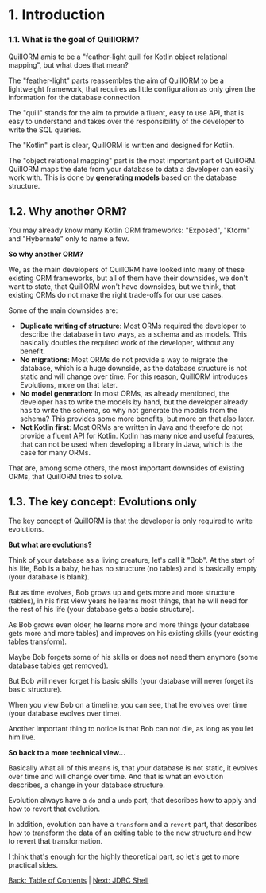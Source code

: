 
# 1. Introduction
### 1.1. What is the goal of QuillORM?
QuillORM amis to be a "feather-light quill for Kotlin object relational mapping", but what does that mean?

The "feather-light" parts reassembles the aim of QuillORM to be a lightweight framework,
that requires as little configuration as only given the information for the database connection.

The "quill" stands for the aim to provide a fluent, easy to use API, that is easy to understand and takes over
the responsibility of the developer to write the SQL queries.

The "Kotlin" part is clear, QuillORM is written and designed for Kotlin.

The "object relational mapping" part is the most important part of QuillORM. QuillORM maps the date from your database
to data a developer can easily work with. This is done by **generating models** based on the database structure.

## 1.2. Why another ORM?
You may already know many Kotlin ORM frameworks: "Exposed", "Ktorm" and "Hybernate" only to name a few.

**So why another ORM?**

We, as the main developers of QuillORM have looked into many of these existing ORM frameworks,
but all of them have their downsides, we don't want to state, that QuillORM won't have downsides, but we think,
that existing ORMs do not make the right trade-offs for our use cases.

Some of the main downsides are:
- **Duplicate writing of structure**: Most ORMs required the developer to describe the database in two ways,
  as a schema and as models. This basically doubles the required work of the developer, without any benefit.
- **No migrations**: Most ORMs do not provide a way to migrate the database, which is a huge downside,
  as the database structure is not static and will change over time. For this reason, QuillORM introduces Evolutions,
  more on that later.
- **No model generation**: In most ORMs, as already mentioned, the developer has to write the models by hand,
  but the developer already has to write the schema, so why not generate the models from the schema?
  This provides some more benefits, but more on that also later.
- **Not Kotlin first**: Most ORMs are written in Java and therefore do not provide a fluent API for Kotlin.
  Kotlin has many nice and useful features, that can not be used when developing a library in Java,
  which is the case for many ORMs.

That are, among some others, the most important downsides of existing ORMs, that QuillORM tries to solve.

## 1.3. The key concept: Evolutions only
The key concept of QuillORM is that the developer is only required to write evolutions.

**But what are evolutions?**

Think of your database as a living creature, let's call it "Bob".
At the start of his life, Bob is a baby, he has no structure (no tables) and is basically empty (your database is blank).

But as time evolves, Bob grows up and gets more and more structure (tables),
in his first view years he learns most things,
that he will need for the rest of his life (your database gets a basic structure).

As Bob grows even older, he learns more and more things (your database gets more and more tables) and
improves on his existing skills (your existing tables transform).

Maybe Bob forgets some of his skills or does not need them anymore (some database tables get removed).

But Bob will never forget his basic skills (your database will never forget its basic structure).

When you view Bob on a timeline, you can see, that he evolves over time (your database evolves over time).

Another important thing to notice is that Bob can not die, as long as you let him live.

**So back to a more technical view...**

Basically what all of this means is, that your database is not static, it evolves over time and will change over time.
And that is what an evolution describes, a change in your database structure.

Evolution always have a `do` and a `undo` part, that describes how to apply and how to revert that evolution.

In addition, evolution can have a `transform` and a `revert` part, that describes how to transform the data of an
exiting table to the new structure and how to revert that transformation.

I think that's enough for the highly theoretical part, so let's get to more practical sides.

[Back: Table of Contents](Concept.md#table-of-contents) | [Next: JDBC Shell](JDBCShell.md#2-jdbc-shell)